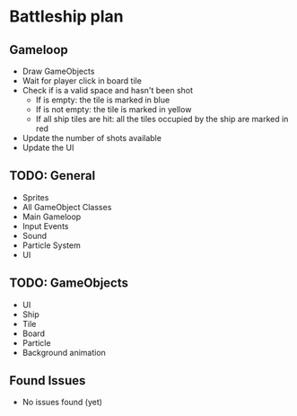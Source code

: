 
# Battleship plan

## Gameloop

* Draw GameObjects
* Wait for player click in board tile
* Check if is a valid space and hasn't been shot
  * If is empty: the tile is marked in blue
  * If is not empty:  the tile is marked in yellow
  * If all ship tiles are hit: all the tiles occupied by the ship are marked in red
* Update the number of shots available
* Update the UI

## TODO: General

* Sprites
* All GameObject Classes
* Main Gameloop
* Input Events
* Sound
* Particle System
* UI

## TODO: GameObjects

* UI
* Ship
* Tile
* Board
* Particle
* Background animation

## Found Issues

* No issues found (yet)
